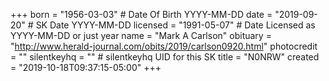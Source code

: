 +++
born = "1956-03-03"        # Date Of Birth YYYY-MM-DD
date = "2019-09-20"        # SK Date YYYY-MM-DD
licensed = "1991-05-07"    # Date Licensed as YYYY-MM-DD or just year
name = "Mark A Carlson"
obituary = "http://www.herald-journal.com/obits/2019/carlson0920.html" 
photocredit = ""
silentkeyhq = "" # silentkeyhq UID for this SK
title = "N0NRW"
created = "2019-10-18T09:37:15-05:00"
+++

